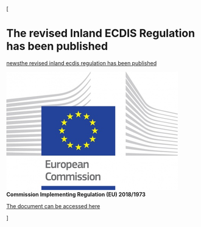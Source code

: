 [

# The revised Inland ECDIS Regulation has been published

<a href="/news" style="text-transform:lowercase;">News</a><a href="/news/the_revised_inland_ecdis_regulation_has_been_published" style="text-transform:lowercase;">The revised Inland ECDIS Regulation has been published</a>  
  
![](/docs/Image/677/thumb_450x-_logo_ce_en_rvb_hr.jpg)__Commission Implementing Regulation (EU) 2018/1973__  
  
<a href="https://eur-lex.europa.eu/legal-content/EN/TXT/?qid=1545226716926&amp;uri=CELEX:32018R1973" target="_blank">The document can be accessed here</a>  
  
]